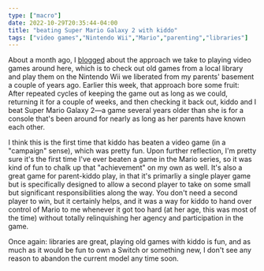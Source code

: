 ```yaml
---
type: ["macro"]
date: 2022-10-29T20:35:44-04:00
title: "beating Super Mario Galaxy 2 with kiddo"
tags: ["video games","Nintendo Wii","Mario","parenting","libraries"]
---
```

About a month ago, I [blogged](https://spencergreenhalgh.com/relationships/old-games-libraries-and-xkcd) about the approach we take to playing video games around here, which is to check out old games from a local library and play them on the Nintendo Wii we liberated from my parents' basement a couple of years ago. Earlier this week, that approach bore some fruit: After repeated cycles of keeping the game out as long as we could, returning it for a couple of weeks, and then checking it back out, kiddo and I beat Super Mario Galaxy 2—a game several years older than she is for a console that's been around for nearly as long as her parents have known each other.

I think this is the first time that kiddo has beaten a video game (in a "campaign" sense), which was pretty fun. Upon further reflection, I'm pretty sure it's the first time I've ever beaten a game in the Mario series, so it was kind of fun to chalk up that "achievement" on my own as well. It's also a great game for parent-kiddo play, in that it's primarliy a single player game but is specifically designed to allow a second player to take on some small but significant responsibilities along the way. You don't need a second player to win, but it certainly helps, and it was a way for kiddo to hand over control of Mario to me whenever it got too hard (at her age, this was most of the time) without totally relinquishing her agency and participation in the game.

Once again: libraries are great, playing old games with kiddo is fun, and as much as it would be fun to own a Switch or something new, I don't see any reason to abandon the current model any time soon.

